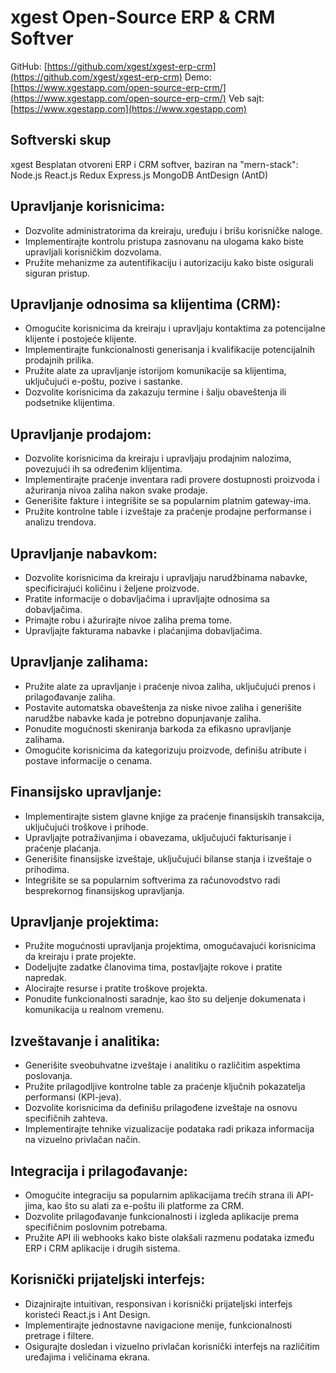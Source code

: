 # xgest Open-Source ERP & CRM Softver

GitHub: [https://github.com/xgest/xgest-erp-crm](https://github.com/xgest/xgest-erp-crm)
Demo: [https://www.xgestapp.com/open-source-erp-crm/](https://www.xgestapp.com/open-source-erp-crm/)
Veb sajt: [https://www.xgestapp.com](https://www.xgestapp.com)

## Softverski skup

xgest Besplatan otvoreni ERP i CRM softver, baziran na "mern-stack": Node.js React.js Redux Express.js MongoDB AntDesign (AntD)

## Upravljanje korisnicima:

- Dozvolite administratorima da kreiraju, uređuju i brišu korisničke naloge.
- Implementirajte kontrolu pristupa zasnovanu na ulogama kako biste upravljali korisničkim dozvolama.
- Pružite mehanizme za autentifikaciju i autorizaciju kako biste osigurali siguran pristup.

## Upravljanje odnosima sa klijentima (CRM):

- Omogućite korisnicima da kreiraju i upravljaju kontaktima za potencijalne klijente i postojeće klijente.
- Implementirajte funkcionalnosti generisanja i kvalifikacije potencijalnih prodajnih prilika.
- Pružite alate za upravljanje istorijom komunikacije sa klijentima, uključujući e-poštu, pozive i sastanke.
- Dozvolite korisnicima da zakazuju termine i šalju obaveštenja ili podsetnike klijentima.

## Upravljanje prodajom:

- Dozvolite korisnicima da kreiraju i upravljaju prodajnim nalozima, povezujući ih sa određenim klijentima.
- Implementirajte praćenje inventara radi provere dostupnosti proizvoda i ažuriranja nivoa zaliha nakon svake prodaje.
- Generišite fakture i integrišite se sa popularnim platnim gateway-ima.
- Pružite kontrolne table i izveštaje za praćenje prodajne performanse i analizu trendova.

## Upravljanje nabavkom:

- Dozvolite korisnicima da kreiraju i upravljaju narudžbinama nabavke, specificirajući količinu i željene proizvode.
- Pratite informacije o dobavljačima i upravljajte odnosima sa dobavljačima.
- Primajte robu i ažurirajte nivoe zaliha prema tome.
- Upravljajte fakturama nabavke i plaćanjima dobavljačima.

## Upravljanje zalihama:

- Pružite alate za upravljanje i praćenje nivoa zaliha, uključujući prenos i prilagođavanje zaliha.
- Postavite automatska obaveštenja za niske nivoe zaliha i generišite narudžbe nabavke kada je potrebno dopunjavanje zaliha.
- Ponudite mogućnosti skeniranja barkoda za efikasno upravljanje zalihama.
- Omogućite korisnicima da kategorizuju proizvode, definišu atribute i postave informacije o cenama.

## Finansijsko upravljanje:

- Implementirajte sistem glavne knjige za praćenje finansijskih transakcija, uključujući troškove i prihode.
- Upravljajte potraživanjima i obavezama, uključujući fakturisanje i praćenje plaćanja.
- Generišite finansijske izveštaje, uključujući bilanse stanja i izveštaje o prihodima.
- Integrišite se sa popularnim softverima za računovodstvo radi besprekornog finansijskog upravljanja.

## Upravljanje projektima:

- Pružite mogućnosti upravljanja projektima, omogućavajući korisnicima da kreiraju i prate projekte.
- Dodeljujte zadatke članovima tima, postavljajte rokove i pratite napredak.
- Alocirajte resurse i pratite troškove projekta.
- Ponudite funkcionalnosti saradnje, kao što su deljenje dokumenata i komunikacija u realnom vremenu.

## Izveštavanje i analitika:

- Generišite sveobuhvatne izveštaje i analitiku o različitim aspektima poslovanja.
- Pružite prilagodljive kontrolne table za praćenje ključnih pokazatelja performansi (KPI-jeva).
- Dozvolite korisnicima da definišu prilagođene izveštaje na osnovu specifičnih zahteva.
- Implementirajte tehnike vizualizacije podataka radi prikaza informacija na vizuelno privlačan način.

## Integracija i prilagođavanje:

- Omogućite integraciju sa popularnim aplikacijama trećih strana ili API-jima, kao što su alati za e-poštu ili platforme za CRM.
- Dozvolite prilagođavanje funkcionalnosti i izgleda aplikacije prema specifičnim poslovnim potrebama.
- Pružite API ili webhooks kako biste olakšali razmenu podataka između ERP i CRM aplikacije i drugih sistema.

## Korisnički prijateljski interfejs:

- Dizajnirajte intuitivan, responsivan i korisnički prijateljski interfejs koristeći React.js i Ant Design.
- Implementirajte jednostavne navigacione menije, funkcionalnosti pretrage i filtere.
- Osigurajte dosledan i vizuelno privlačan korisnički interfejs na različitim uređajima i veličinama ekrana.